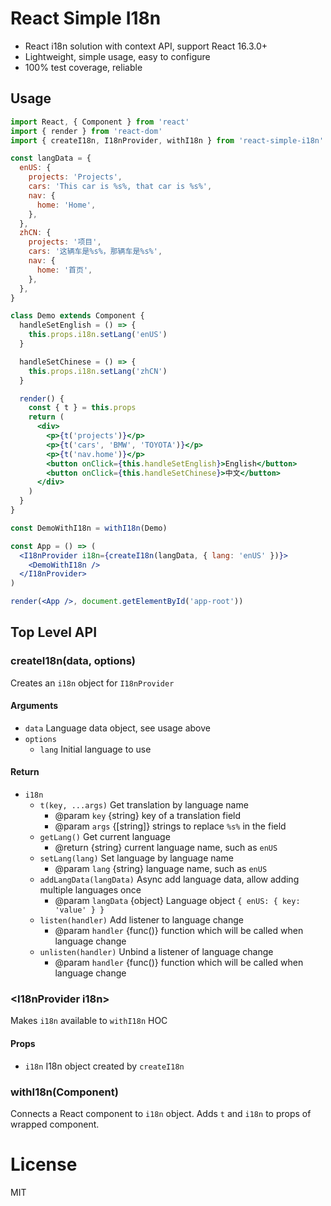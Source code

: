 # React Simple I18n

- React i18n solution with context API, support React 16.3.0+
- Lightweight, simple usage, easy to configure
- 100% test coverage, reliable

## Usage

```jsx
import React, { Component } from 'react'
import { render } from 'react-dom'
import { createI18n, I18nProvider, withI18n } from 'react-simple-i18n'

const langData = {
  enUS: {
    projects: 'Projects',
    cars: 'This car is %s%, that car is %s%',
    nav: {
      home: 'Home',
    },
  },
  zhCN: {
    projects: '项目',
    cars: '这辆车是%s%，那辆车是%s%',
    nav: {
      home: '首页',
    },
  },
}

class Demo extends Component {
  handleSetEnglish = () => {
    this.props.i18n.setLang('enUS')
  }

  handleSetChinese = () => {
    this.props.i18n.setLang('zhCN')
  }

  render() {
    const { t } = this.props
    return (
      <div>
        <p>{t('projects')}</p>
        <p>{t('cars', 'BMW', 'TOYOTA')}</p>
        <p>{t('nav.home')}</p>
        <button onClick={this.handleSetEnglish}>English</button>
        <button onClick={this.handleSetChinese}>中文</button>
      </div>
    )
  }
}

const DemoWithI18n = withI18n(Demo)

const App = () => (
  <I18nProvider i18n={createI18n(langData, { lang: 'enUS' })}>
    <DemoWithI18n />
  </I18nProvider>
)

render(<App />, document.getElementById('app-root'))
```

## Top Level API

### createI18n(data, options)

Creates an `i18n` object for `I18nProvider`

#### Arguments

- `data` Language data object, see usage above
- `options`
  - `lang` Initial language to use

#### Return

- `i18n`
  - `t(key, ...args)` Get translation by language name
    - @param `key` {string} key of a translation field
    - @param `args` {[string]} strings to replace `%s%` in the field
  - `getLang()` Get current language
    - @return {string} current language name, such as `enUS`
  - `setLang(lang)` Set language by language name
    - @param `lang` {string} language name, such as `enUS`
  - `addLangData(langData)` Async add language data, allow adding multiple languages once
    - @param `langData` {object} Language object `{ enUS: { key: 'value' } }`
  - `listen(handler)` Add listener to language change
    - @param `handler` {func()} function which will be called when language change
  - `unlisten(handler)` Unbind a listener of language change
    - @param `handler` {func()} function which will be called when language change

### \<I18nProvider i18n\>

Makes `i18n` available to `withI18n` HOC

#### Props

- `i18n` I18n object created by `createI18n`


### withI18n(Component)

Connects a React component to `i18n` object.
Adds `t` and `i18n` to props of wrapped component.

# License

MIT
